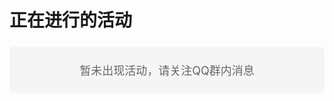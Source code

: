 # 正在进行的活动

<div style="margin: 24px 0; padding: 24px; background-color: #f5f5f5; border-radius: 8px; text-align: center;">
  <p style="font-size: 18px; color: #666; margin: 0;">暂未出现活动，请关注QQ群内消息</p>
</div>
